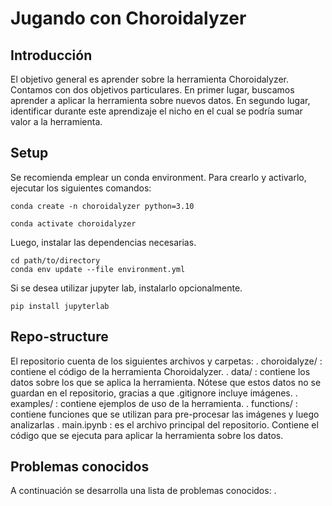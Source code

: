 # Jugando con Choroidalyzer

## Introducción

El objetivo general es aprender sobre la herramienta Choroidalyzer. Contamos con dos objetivos particulares. En primer lugar, buscamos aprender a aplicar la herramienta sobre nuevos datos. En segundo lugar, identificar durante este aprendizaje el nicho en el cual se podría sumar valor a la herramienta.


## Setup

Se recomienda emplear un conda environment. Para crearlo y activarlo, ejecutar los siguientes comandos:

```
conda create -n choroidalyzer python=3.10

conda activate choroidalyzer
```

Luego, instalar las dependencias necesarias.

```
cd path/to/directory
conda env update --file environment.yml
```

Si se desea utilizar jupyter lab, instalarlo opcionalmente.
```
pip install jupyterlab
```

## Repo-structure

El repositorio cuenta de los siguientes archivos y carpetas:
. choroidalyze/ : contiene el código de la herramienta Choroidalyzer.
. data/ : contiene los datos sobre los que se aplica la herramienta. Nótese que estos datos no se guardan en el repositorio, gracias a que .gitignore incluye imágenes.
. examples/ : contiene ejemplos de uso de la herramienta.
. functions/ : contiene funciones que se utilizan para pre-procesar las imágenes y luego analizarlas
. main.ipynb : es el archivo principal del repositorio. Contiene el código que se ejecuta para aplicar la herramienta sobre los datos.


## Problemas conocidos

A continuación se desarrolla una lista de problemas conocidos:
. 